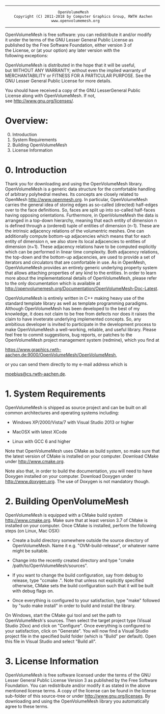 -----
                            OpenVolumeMesh                                 
        Copyright (C) 2011-2018 by Computer Graphics Group, RWTH Aachen         
                         www.openvolumemesh.org                             
-----
                                                                           
  OpenVolumeMesh is free software: you can redistribute it and/or modify   
  it under the terms of the GNU Lesser General Public License as           
  published by the Free Software Foundation, either version 3 of           
  the License, or (at your option) any later version with the              
  following exceptions:                                                    
                                                                           
  OpenVolumeMesh is distributed in the hope that it will be useful,        
  but WITHOUT ANY WARRANTY; without even the implied warranty of           
  MERCHANTABILITY or FITNESS FOR A PARTICULAR PURPOSE.  See the            
  GNU Lesser General Public License for more details.                      
                                                                           
  You should have received a copy of the GNU LesserGeneral Public          
  License along with OpenVolumeMesh. If not,                              
  see <http://www.gnu.org/licenses/>.                                      
                                                                           


# Overview:

0. Introduction
1. System Requirements
2. Building OpenVolumeMesh
3. License Information


# 0. Introduction

Thank you for downloading and using the OpenVolumeMesh library. OpenVolumeMesh
is a generic data structure for the comfortable handling of arbitrary
polyhedral meshes. Its concepts are closely related to OpenMesh
<http://www.openmesh.org>. In particular, OpenVolumeMesh carries the general
idea of storing edges as so-called (directed) half-edges over to the face
definitions. So, faces are split up into so-called half-faces having opposing
orientations. Furthermore, in OpenVolumeMesh the data is arranged in a top-down
hierarchy, meaning that each entity of dimension n is defined through a
(ordered) tuple of entities of dimension (n-1). These are the intrinsic
adjacency relations of the volumentric meshes. One can additionally compute
bottom-up adjacencies which means that for each entity of dimension n, we also
store its local adjacencies to entities of dimension (n+1). These adjacency
relations have to be computed explicitly which can be performed in linear time
complexity. Both adjacency relations, the top-down and the bottom-up
adjacencies, are used to provide a set of iterators and circulators that are
comfortable in use. As in OpenMesh, OpenVolumeMesh provides an entirely generic
underlying property system that allows attaching properties of any kind to the
entities. In order to learn more about the implementational details of
OpenVolumeMesh, please refer to the only documentation which is available
at <http://openvolumemesh.org/Documentation/OpenVolumeMesh-Doc-Latest>.

OpenVolumeMesh is entirely written in C++ making heavy use of the
standard template library as well as template programming paradigms.
Although OpenVolumeMesh has been developed to the best of my knowledge,
it does not claim to be free from defects nor does it raises the claim to
have inveterate underlying implemented concepts. So, any ambitious developer
is invited to participate in the development process to make OpenVolumeMesh
a well-working, reliable, and useful library. Please feel free to commit
suggestions, bug reports, or patches to the OpenVolumeMesh project management
system (redmine), which you find at

<https://www.graphics.rwth-aachen.de:9000/OpenVolumeMesh/OpenVolumeMesh>,

or you can send them directly to my e-mail address which is

<moebius@cs.rwth-aachen.de>.


# 1. System Requirements

OpenVolumeMesh is shipped as source project and can be built on all common
architectures and operating systems including:

- Windows XP/2000/Vista/7 with Visual Studio 2013 or higher

- MacOSX with latest XCode 

- Linux with GCC 6 and higher

Note that OpenVolumeMesh uses CMake as build system, so make sure that
the latest version of CMake is installed on your computer. Download
CMake under <http://www.cmake.org>.

Note also that, in order to build the documentation, you will need to
have Doxygen installed on your computer. Download Doxygen under
<http://www.doxygen.org>. The use of Doxygen is not mandatory though.


# 2. Building OpenVolumeMesh

OpenVolumeMesh is equipped with a CMake build system <http://www.cmake.org>.
Make sure that at least version 3.7 of CMake is installed on your computer.
Once CMake is installed, perform the following steps (on Linux, Mac OSX):

- Create a build directory somewhere outside the source directory
  of OpenVolumeMesh. Name it e.g. "OVM-build-release", or whatever
  name might be suitable.

- Change into the recently created directory and type
  "cmake /path/to/OpenVolumeMesh/sources".

- If you want to change the build configuration, say from debug to release,
  type "ccmake .". Note that unless not explicitly specified otherwise, CMake
  sets the build configuration such that it will be built with debug flags on.

- Once everything is configured to your satisfaction, type "make" followed
  by "sudo make install" in order to build and install the library.

On Windows, start the CMake gui tool and set the path to OpenVolumeMesh's
sources. Then select the target project type (Visual Studio 20xx)
and click on "Configure". Once everything is configured to your satisfaction,
click on "Generate". You will now find a Visual Studio project file
in the specified build folder (which is "Build" per default). Open this
file in Visual Studio and select "Build all".


# 3. License Information

OpenVolumeMesh is free software licensed under the terms of the
GNU Lesser General Public License Version 3 as published by the Free Software
Foundation. You can redistribute and/or modify it as stated in the
above mentioned license terms. A copy of the license can be found
in the license sub-folder of this source-tree or under
<http://www.gnu.org/licenses>. By downloading and using the OpenVolumeMesh
library you automatically agree to these terms.
